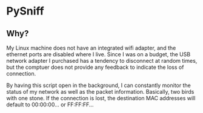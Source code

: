 # PySniff
## Why?
  My Linux machine does not have an integrated wifi adapter, and the ethernet ports are disabled where I live. Since I was on a budget, the USB network adapter I purchased has a tendency to disconnect at random times, but the comptuer does not provide any feedback to indicate the loss of connection. 
  
  By having this script open in the background, I can constantly monitor the status of my network as well as the packet information. Basically, two birds with one stone. If the connection is lost, the destination MAC addresses will default to 00:00:00... or FF:FF:FF... 
  
